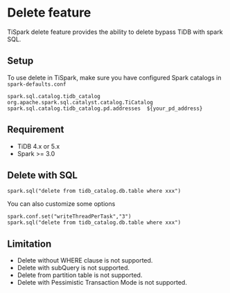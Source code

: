 # Delete feature

TiSpark delete feature provides the ability to delete bypass TiDB with spark SQL.

## Setup
To use delete in TiSpark, make sure you have configured Spark catalogs in `spark-defaults.conf`
```
spark.sql.catalog.tidb_catalog  org.apache.spark.sql.catalyst.catalog.TiCatalog
spark.sql.catalog.tidb_catalog.pd.addresses  ${your_pd_address}
```

## Requirement
- TiDB 4.x or 5.x
- Spark >= 3.0

## Delete with SQL
```
spark.sql("delete from tidb_catalog.db.table where xxx")
```
You can also customize some options 
```
spark.conf.set("writeThreadPerTask","3")
spark.sql("delete from tidb_catalog.db.table where xxx")
```

## Limitation
- Delete without WHERE clause is not supported.
- Delete with subQuery is not supported.
- Delete from partition table is not supported.
- Delete with Pessimistic Transaction Mode is not supported.


